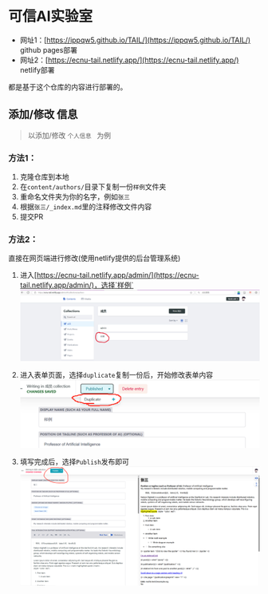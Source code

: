# 可信AI实验室
- 网址1：[https://ippqw5.github.io/TAIL/](https://ippqw5.github.io/TAIL/) github pages部署
- 网址2：[https://ecnu-tail.netlify.app/](https://ecnu-tail.netlify.app/) netlify部署

都是基于这个仓库的内容进行部署的。

## 添加/修改 信息

> 以添加/修改 `个人信息 ` 为例

### 方法1：
1. 克隆仓库到本地
2. 在`content/authors/`目录下复制一份`样例`文件夹
3. 重命名文件夹为你的名字，例如`张三`
4. 根据`张三/_index.md`里的注释修改文件内容
5. 提交PR

### 方法2：
直接在网页端进行修改(使用netlify提供的后台管理系统)

1. 进入[https://ecnu-tail.netlify.app/admin/](https://ecnu-tail.netlify.app/admin/)，选择`样例`
![cms_admin](./assets/media/cms_admin.png)

2. 进入表单页面，选择`duplicate`复制一份后，开始修改表单内容
![cms_new_author](./assets/media/cms_new_author.png)

3. 填写完成后，选择`Publish`发布即可
![cms_new_author_publish](./assets/media/cms_new_author_publish.png)
